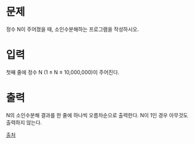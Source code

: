 # 문제

정수 N이 주어졌을 때, 소인수분해하는 프로그램을 작성하시오.

# 입력

첫째 줄에 정수 N (1 ≤ N ≤ 10,000,000)이 주어진다.

# 출력

N의 소인수분해 결과를 한 줄에 하나씩 오름차순으로 출력한다. N이 1인 경우 아무것도 출력하지 않는다.

[출처](https://www.acmicpc.net/problem/11653)
